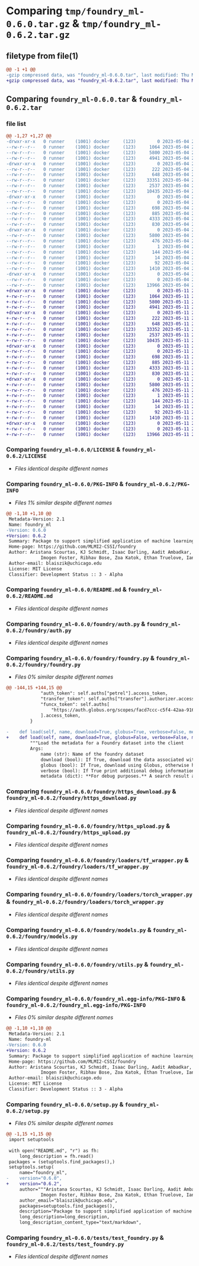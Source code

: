 # Comparing `tmp/foundry_ml-0.6.0.tar.gz` & `tmp/foundry_ml-0.6.2.tar.gz`

## filetype from file(1)

```diff
@@ -1 +1 @@
-gzip compressed data, was "foundry_ml-0.6.0.tar", last modified: Thu May  4 20:00:42 2023, max compression
+gzip compressed data, was "foundry_ml-0.6.2.tar", last modified: Thu May 11 22:07:08 2023, max compression
```

## Comparing `foundry_ml-0.6.0.tar` & `foundry_ml-0.6.2.tar`

### file list

```diff
@@ -1,27 +1,27 @@
-drwxr-xr-x   0 runner    (1001) docker     (123)        0 2023-05-04 20:00:42.053247 foundry_ml-0.6.0/
--rw-r--r--   0 runner    (1001) docker     (123)     1064 2023-05-04 20:00:27.000000 foundry_ml-0.6.0/LICENSE
--rw-r--r--   0 runner    (1001) docker     (123)     5800 2023-05-04 20:00:42.053247 foundry_ml-0.6.0/PKG-INFO
--rw-r--r--   0 runner    (1001) docker     (123)     4941 2023-05-04 20:00:27.000000 foundry_ml-0.6.0/README.md
-drwxr-xr-x   0 runner    (1001) docker     (123)        0 2023-05-04 20:00:42.053247 foundry_ml-0.6.0/foundry/
--rw-r--r--   0 runner    (1001) docker     (123)      222 2023-05-04 20:00:27.000000 foundry_ml-0.6.0/foundry/__init__.py
--rw-r--r--   0 runner    (1001) docker     (123)      648 2023-05-04 20:00:27.000000 foundry_ml-0.6.0/foundry/auth.py
--rw-r--r--   0 runner    (1001) docker     (123)    33351 2023-05-04 20:00:27.000000 foundry_ml-0.6.0/foundry/foundry.py
--rw-r--r--   0 runner    (1001) docker     (123)     2537 2023-05-04 20:00:27.000000 foundry_ml-0.6.0/foundry/https_download.py
--rw-r--r--   0 runner    (1001) docker     (123)    10435 2023-05-04 20:00:27.000000 foundry_ml-0.6.0/foundry/https_upload.py
-drwxr-xr-x   0 runner    (1001) docker     (123)        0 2023-05-04 20:00:42.053247 foundry_ml-0.6.0/foundry/loaders/
--rw-r--r--   0 runner    (1001) docker     (123)        0 2023-05-04 20:00:27.000000 foundry_ml-0.6.0/foundry/loaders/__init__.py
--rw-r--r--   0 runner    (1001) docker     (123)      698 2023-05-04 20:00:27.000000 foundry_ml-0.6.0/foundry/loaders/tf_wrapper.py
--rw-r--r--   0 runner    (1001) docker     (123)      885 2023-05-04 20:00:27.000000 foundry_ml-0.6.0/foundry/loaders/torch_wrapper.py
--rw-r--r--   0 runner    (1001) docker     (123)     4333 2023-05-04 20:00:27.000000 foundry_ml-0.6.0/foundry/models.py
--rw-r--r--   0 runner    (1001) docker     (123)      830 2023-05-04 20:00:27.000000 foundry_ml-0.6.0/foundry/utils.py
-drwxr-xr-x   0 runner    (1001) docker     (123)        0 2023-05-04 20:00:42.053247 foundry_ml-0.6.0/foundry_ml.egg-info/
--rw-r--r--   0 runner    (1001) docker     (123)     5800 2023-05-04 20:00:41.000000 foundry_ml-0.6.0/foundry_ml.egg-info/PKG-INFO
--rw-r--r--   0 runner    (1001) docker     (123)      476 2023-05-04 20:00:42.000000 foundry_ml-0.6.0/foundry_ml.egg-info/SOURCES.txt
--rw-r--r--   0 runner    (1001) docker     (123)        1 2023-05-04 20:00:41.000000 foundry_ml-0.6.0/foundry_ml.egg-info/dependency_links.txt
--rw-r--r--   0 runner    (1001) docker     (123)      144 2023-05-04 20:00:41.000000 foundry_ml-0.6.0/foundry_ml.egg-info/requires.txt
--rw-r--r--   0 runner    (1001) docker     (123)       14 2023-05-04 20:00:41.000000 foundry_ml-0.6.0/foundry_ml.egg-info/top_level.txt
--rw-r--r--   0 runner    (1001) docker     (123)       92 2023-05-04 20:00:42.053247 foundry_ml-0.6.0/setup.cfg
--rw-r--r--   0 runner    (1001) docker     (123)     1410 2023-05-04 20:00:27.000000 foundry_ml-0.6.0/setup.py
-drwxr-xr-x   0 runner    (1001) docker     (123)        0 2023-05-04 20:00:42.053247 foundry_ml-0.6.0/tests/
--rw-r--r--   0 runner    (1001) docker     (123)        0 2023-05-04 20:00:27.000000 foundry_ml-0.6.0/tests/__init__.py
--rw-r--r--   0 runner    (1001) docker     (123)    13966 2023-05-04 20:00:27.000000 foundry_ml-0.6.0/tests/test_foundry.py
+drwxr-xr-x   0 runner    (1001) docker     (123)        0 2023-05-11 22:07:08.601895 foundry_ml-0.6.2/
+-rw-r--r--   0 runner    (1001) docker     (123)     1064 2023-05-11 22:06:55.000000 foundry_ml-0.6.2/LICENSE
+-rw-r--r--   0 runner    (1001) docker     (123)     5800 2023-05-11 22:07:08.601895 foundry_ml-0.6.2/PKG-INFO
+-rw-r--r--   0 runner    (1001) docker     (123)     4941 2023-05-11 22:06:55.000000 foundry_ml-0.6.2/README.md
+drwxr-xr-x   0 runner    (1001) docker     (123)        0 2023-05-11 22:07:08.597895 foundry_ml-0.6.2/foundry/
+-rw-r--r--   0 runner    (1001) docker     (123)      222 2023-05-11 22:06:55.000000 foundry_ml-0.6.2/foundry/__init__.py
+-rw-r--r--   0 runner    (1001) docker     (123)      648 2023-05-11 22:06:55.000000 foundry_ml-0.6.2/foundry/auth.py
+-rw-r--r--   0 runner    (1001) docker     (123)    33352 2023-05-11 22:06:55.000000 foundry_ml-0.6.2/foundry/foundry.py
+-rw-r--r--   0 runner    (1001) docker     (123)     2537 2023-05-11 22:06:55.000000 foundry_ml-0.6.2/foundry/https_download.py
+-rw-r--r--   0 runner    (1001) docker     (123)    10435 2023-05-11 22:06:55.000000 foundry_ml-0.6.2/foundry/https_upload.py
+drwxr-xr-x   0 runner    (1001) docker     (123)        0 2023-05-11 22:07:08.597895 foundry_ml-0.6.2/foundry/loaders/
+-rw-r--r--   0 runner    (1001) docker     (123)        0 2023-05-11 22:06:55.000000 foundry_ml-0.6.2/foundry/loaders/__init__.py
+-rw-r--r--   0 runner    (1001) docker     (123)      698 2023-05-11 22:06:55.000000 foundry_ml-0.6.2/foundry/loaders/tf_wrapper.py
+-rw-r--r--   0 runner    (1001) docker     (123)      885 2023-05-11 22:06:55.000000 foundry_ml-0.6.2/foundry/loaders/torch_wrapper.py
+-rw-r--r--   0 runner    (1001) docker     (123)     4333 2023-05-11 22:06:55.000000 foundry_ml-0.6.2/foundry/models.py
+-rw-r--r--   0 runner    (1001) docker     (123)      830 2023-05-11 22:06:55.000000 foundry_ml-0.6.2/foundry/utils.py
+drwxr-xr-x   0 runner    (1001) docker     (123)        0 2023-05-11 22:07:08.597895 foundry_ml-0.6.2/foundry_ml.egg-info/
+-rw-r--r--   0 runner    (1001) docker     (123)     5800 2023-05-11 22:07:08.000000 foundry_ml-0.6.2/foundry_ml.egg-info/PKG-INFO
+-rw-r--r--   0 runner    (1001) docker     (123)      476 2023-05-11 22:07:08.000000 foundry_ml-0.6.2/foundry_ml.egg-info/SOURCES.txt
+-rw-r--r--   0 runner    (1001) docker     (123)        1 2023-05-11 22:07:08.000000 foundry_ml-0.6.2/foundry_ml.egg-info/dependency_links.txt
+-rw-r--r--   0 runner    (1001) docker     (123)      144 2023-05-11 22:07:08.000000 foundry_ml-0.6.2/foundry_ml.egg-info/requires.txt
+-rw-r--r--   0 runner    (1001) docker     (123)       14 2023-05-11 22:07:08.000000 foundry_ml-0.6.2/foundry_ml.egg-info/top_level.txt
+-rw-r--r--   0 runner    (1001) docker     (123)       92 2023-05-11 22:07:08.601895 foundry_ml-0.6.2/setup.cfg
+-rw-r--r--   0 runner    (1001) docker     (123)     1410 2023-05-11 22:06:55.000000 foundry_ml-0.6.2/setup.py
+drwxr-xr-x   0 runner    (1001) docker     (123)        0 2023-05-11 22:07:08.601895 foundry_ml-0.6.2/tests/
+-rw-r--r--   0 runner    (1001) docker     (123)        0 2023-05-11 22:06:55.000000 foundry_ml-0.6.2/tests/__init__.py
+-rw-r--r--   0 runner    (1001) docker     (123)    13966 2023-05-11 22:06:55.000000 foundry_ml-0.6.2/tests/test_foundry.py
```

### Comparing `foundry_ml-0.6.0/LICENSE` & `foundry_ml-0.6.2/LICENSE`

 * *Files identical despite different names*

### Comparing `foundry_ml-0.6.0/PKG-INFO` & `foundry_ml-0.6.2/PKG-INFO`

 * *Files 1% similar despite different names*

```diff
@@ -1,10 +1,10 @@
 Metadata-Version: 2.1
 Name: foundry_ml
-Version: 0.6.0
+Version: 0.6.2
 Summary: Package to support simplified application of machine learning models to datasets in materials science
 Home-page: https://github.com/MLMI2-CSSI/foundry
 Author: Aristana Scourtas, KJ Schmidt, Isaac Darling, Aadit Ambadkar, Braeden Cullen,
             Imogen Foster, Ribhav Bose, Zoa Katok, Ethan Truelove, Ian Foster, Ben Blaiszik
 Author-email: blaiszik@uchicago.edu
 License: MIT License
 Classifier: Development Status :: 3 - Alpha
```

### Comparing `foundry_ml-0.6.0/README.md` & `foundry_ml-0.6.2/README.md`

 * *Files identical despite different names*

### Comparing `foundry_ml-0.6.0/foundry/auth.py` & `foundry_ml-0.6.2/foundry/auth.py`

 * *Files identical despite different names*

### Comparing `foundry_ml-0.6.0/foundry/foundry.py` & `foundry_ml-0.6.2/foundry/foundry.py`

 * *Files 0% similar despite different names*

```diff
@@ -144,15 +144,15 @@
             "auth_token": self.auths["petrel"].access_token,
             "transfer_token": self.auths["transfer"].authorizer.access_token,
             "funcx_token": self.auths[
                 "https://auth.globus.org/scopes/facd7ccc-c5f4-42aa-916b-a0e270e2c2a9/all"
             ].access_token,
         }
 
-    def load(self, name, download=True, globus=True, verbose=False, metadata=None, authorizers=None, **kwargs):
+    def load(self, name, download=True, globus=False, verbose=False, metadata=None, authorizers=None, **kwargs):
         """Load the metadata for a Foundry dataset into the client
         Args:
             name (str): Name of the foundry dataset
             download (bool): If True, download the data associated with the package (default is True)
             globus (bool): If True, download using Globus, otherwise https
             verbose (bool): If True print additional debug information
             metadata (dict): **For debug purposes.** A search result analog to prepopulate metadata.
```

### Comparing `foundry_ml-0.6.0/foundry/https_download.py` & `foundry_ml-0.6.2/foundry/https_download.py`

 * *Files identical despite different names*

### Comparing `foundry_ml-0.6.0/foundry/https_upload.py` & `foundry_ml-0.6.2/foundry/https_upload.py`

 * *Files identical despite different names*

### Comparing `foundry_ml-0.6.0/foundry/loaders/tf_wrapper.py` & `foundry_ml-0.6.2/foundry/loaders/tf_wrapper.py`

 * *Files identical despite different names*

### Comparing `foundry_ml-0.6.0/foundry/loaders/torch_wrapper.py` & `foundry_ml-0.6.2/foundry/loaders/torch_wrapper.py`

 * *Files identical despite different names*

### Comparing `foundry_ml-0.6.0/foundry/models.py` & `foundry_ml-0.6.2/foundry/models.py`

 * *Files identical despite different names*

### Comparing `foundry_ml-0.6.0/foundry/utils.py` & `foundry_ml-0.6.2/foundry/utils.py`

 * *Files identical despite different names*

### Comparing `foundry_ml-0.6.0/foundry_ml.egg-info/PKG-INFO` & `foundry_ml-0.6.2/foundry_ml.egg-info/PKG-INFO`

 * *Files 0% similar despite different names*

```diff
@@ -1,10 +1,10 @@
 Metadata-Version: 2.1
 Name: foundry-ml
-Version: 0.6.0
+Version: 0.6.2
 Summary: Package to support simplified application of machine learning models to datasets in materials science
 Home-page: https://github.com/MLMI2-CSSI/foundry
 Author: Aristana Scourtas, KJ Schmidt, Isaac Darling, Aadit Ambadkar, Braeden Cullen,
             Imogen Foster, Ribhav Bose, Zoa Katok, Ethan Truelove, Ian Foster, Ben Blaiszik
 Author-email: blaiszik@uchicago.edu
 License: MIT License
 Classifier: Development Status :: 3 - Alpha
```

### Comparing `foundry_ml-0.6.0/setup.py` & `foundry_ml-0.6.2/setup.py`

 * *Files 0% similar despite different names*

```diff
@@ -1,15 +1,15 @@
 import setuptools
 
 with open("README.md", "r") as fh:
     long_description = fh.read()
 packages = (setuptools.find_packages(),)
 setuptools.setup(
     name="foundry_ml",
-    version="0.6.0",
+    version="0.6.2",
     author="""Aristana Scourtas, KJ Schmidt, Isaac Darling, Aadit Ambadkar, Braeden Cullen,
             Imogen Foster, Ribhav Bose, Zoa Katok, Ethan Truelove, Ian Foster, Ben Blaiszik""",
     author_email="blaiszik@uchicago.edu",
     packages=setuptools.find_packages(),
     description="Package to support simplified application of machine learning models to datasets in materials science",
     long_description=long_description,
     long_description_content_type="text/markdown",
```

### Comparing `foundry_ml-0.6.0/tests/test_foundry.py` & `foundry_ml-0.6.2/tests/test_foundry.py`

 * *Files identical despite different names*

